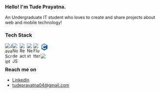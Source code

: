 ### Hello! I'm Tude Prayatna.

An Undergraduate IT student who loves to create and share projects about web and mobile technology!

### Tech Stack
<a href="#"><img align="left" alt="JavaScript" title="JavaScript" width="24px" src="https://upload.wikimedia.org/wikipedia/commons/9/99/Unofficial_JavaScript_logo_2.svg" /></a>
  <a href="https://nodejs.org/"><img align="left" alt="NodeJS" title="NodeJS" width="24px" src="https://seeklogo.com/images/N/nodejs-logo-FBE122E377-seeklogo.com.png" /></a>
  <a href="https://reactjs.org/"><img align="left" alt="React" title="React" width="24px" src="https://cdn.worldvectorlogo.com/logos/react-2.svg" /></a>
  <a href="https://nextjs.org/"><img align="left" alt="Next" title="Next (React SSR Framework)" width="21px" src="https://iconape.com/wp-content/files/gm/82643/svg/next-js.svg" /></a>
  <a href="https://flutter.dev/">
  <img align="left" alt="Flutter" title="Flutter (Cross-platform SDK)" width="24px" src="https://cdn.worldvectorlogo.com/logos/flutter-logo.svg" />
</a>
<a href="#">
  <img align="left" alt="C" title="C (Programming Language)" width="24px" src="https://raw.githubusercontent.com/devicons/devicon/master/icons/c/c-original.svg" />
</a>


  
  <br>
  <br>

  <img height="180em" src="https://github-readme-stats-eight-theta.vercel.app/api/top-langs/?username=prayatnaaa&layout=compact&langs_count=8&theme=algolia"/>
</a>
</p>

### Reach me on
- <a href="https://www.linkedin.com/in/tude-prayatna-6837562a2/">LinkedIn</a>
- tudeprayatna04@gmail.com
